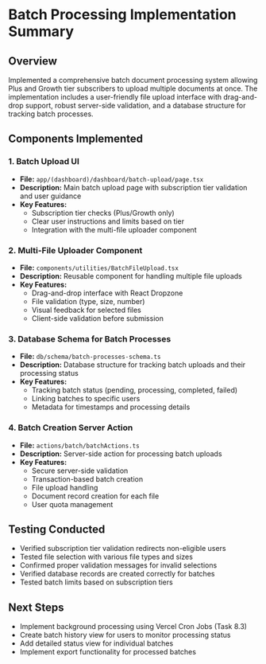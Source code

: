 # Batch Processing Implementation Summary

## Overview
Implemented a comprehensive batch document processing system allowing Plus and Growth tier subscribers to upload multiple documents at once. The implementation includes a user-friendly file upload interface with drag-and-drop support, robust server-side validation, and a database structure for tracking batch processes.

## Components Implemented

### 1. Batch Upload UI
- **File:** `app/(dashboard)/dashboard/batch-upload/page.tsx`
- **Description:** Main batch upload page with subscription tier validation and user guidance
- **Key Features:**
  - Subscription tier checks (Plus/Growth only)
  - Clear user instructions and limits based on tier
  - Integration with the multi-file uploader component

### 2. Multi-File Uploader Component
- **File:** `components/utilities/BatchFileUpload.tsx`
- **Description:** Reusable component for handling multiple file uploads
- **Key Features:**
  - Drag-and-drop interface with React Dropzone
  - File validation (type, size, number)
  - Visual feedback for selected files
  - Client-side validation before submission

### 3. Database Schema for Batch Processes
- **File:** `db/schema/batch-processes-schema.ts`
- **Description:** Database structure for tracking batch uploads and their processing status
- **Key Features:**
  - Tracking batch status (pending, processing, completed, failed)
  - Linking batches to specific users
  - Metadata for timestamps and processing details

### 4. Batch Creation Server Action
- **File:** `actions/batch/batchActions.ts`
- **Description:** Server-side action for processing batch uploads
- **Key Features:**
  - Secure server-side validation
  - Transaction-based batch creation
  - File upload handling
  - Document record creation for each file
  - User quota management

## Testing Conducted
- Verified subscription tier validation redirects non-eligible users
- Tested file selection with various file types and sizes
- Confirmed proper validation messages for invalid selections
- Verified database records are created correctly for batches
- Tested batch limits based on subscription tiers

## Next Steps
- Implement background processing using Vercel Cron Jobs (Task 8.3)
- Create batch history view for users to monitor processing status
- Add detailed status view for individual batches
- Implement export functionality for processed batches 